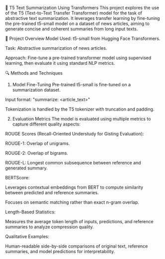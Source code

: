 🧠 T5 Text Summarization Using Transformers
This project explores the use of the T5 (Text-to-Text Transfer Transformer) model for the task of abstractive text summarization. It leverages transfer learning by fine-tuning the pre-trained t5-small model on a dataset of news articles, aiming to generate concise and coherent summaries from long input texts.

📌 Project Overview
Model Used: t5-small from Hugging Face Transformers.

Task: Abstractive summarization of news articles.

Approach: Fine-tune a pre-trained transformer model using supervised learning, then evaluate it using standard NLP metrics.

🔍 Methods and Techniques
1. Model Fine-Tuning
Pre-trained t5-small is fine-tuned on a summarization dataset.

Input format: "summarize: <article_text>"

Tokenization is handled by the T5 tokenizer with truncation and padding.

2. Evaluation Metrics
The model is evaluated using multiple metrics to capture different quality aspects:

ROUGE Scores (Recall-Oriented Understudy for Gisting Evaluation):

ROUGE-1: Overlap of unigrams.

ROUGE-2: Overlap of bigrams.

ROUGE-L: Longest common subsequence between reference and generated summary.

BERTScore:

Leverages contextual embeddings from BERT to compute similarity between predicted and reference summaries.

Focuses on semantic matching rather than exact n-gram overlap.

Length-Based Statistics:

Measures the average token length of inputs, predictions, and reference summaries to analyze compression quality.

Qualitative Examples:

Human-readable side-by-side comparisons of original text, reference summaries, and model predictions for interpretability.
